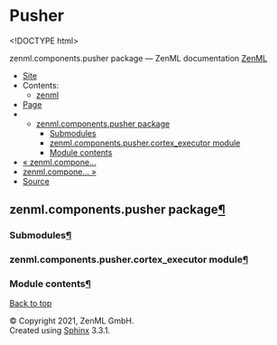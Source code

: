 # Pusher

&lt;!DOCTYPE html&gt;

zenml.components.pusher package — ZenML documentation  [ZenML](https://github.com/zenml-io/zenml/tree/0a1978e479aead878d2bc01aeba00118c228e379/docs/sphinx_docs/_build/html/index.html)

*  [Site](https://github.com/zenml-io/zenml/tree/0a1978e479aead878d2bc01aeba00118c228e379/docs/sphinx_docs/_build/html/index.html)
  * Contents:
    * [zenml](https://github.com/zenml-io/zenml/tree/0a1978e479aead878d2bc01aeba00118c228e379/docs/sphinx_docs/_build/html/modules.html)
*  [Page](zenml.components.pusher.md)
  * * [zenml.components.pusher package](zenml.components.pusher.md)
      * [Submodules](zenml.components.pusher.md#submodules)
      * [zenml.components.pusher.cortex\_executor module](zenml.components.pusher.md#zenml-components-pusher-cortex-executor-module)
      * [Module contents](zenml.components.pusher.md#module-contents)
* [ « zenml.compone...](https://github.com/zenml-io/zenml/tree/0a1978e479aead878d2bc01aeba00118c228e379/docs/sphinx_docs/_build/html/zenml.components.evaluator.html)
* [ zenml.compone... »](zenml.components.sequencer.md)
*  [Source](https://github.com/zenml-io/zenml/tree/0a1978e479aead878d2bc01aeba00118c228e379/docs/sphinx_docs/_build/html/_sources/zenml.components.pusher.rst.txt)

## zenml.components.pusher package[¶](zenml.components.pusher.md#zenml-components-pusher-package)

### Submodules[¶](zenml.components.pusher.md#submodules)

### zenml.components.pusher.cortex\_executor module[¶](zenml.components.pusher.md#zenml-components-pusher-cortex-executor-module)

### Module contents[¶](zenml.components.pusher.md#module-contents)

 [Back to top](zenml.components.pusher.md)

 © Copyright 2021, ZenML GmbH.  
 Created using [Sphinx](http://sphinx-doc.org/) 3.3.1.  


